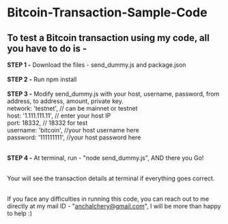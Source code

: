# Bitcoin-Transaction-Sample-Code

## To test a Bitcoin transaction using my code, all you have to do is - 

**STEP 1 -** Download the files - send_dummy.js and package.json<br><br>
**STEP 2 -** Run npm install<br><br>
**STEP 3 -** Modify send_dummy.js with your host, username, password, from address, to address, amount, private key.<br>
    		network: 'testnet', 			// can be mainnet or testnet <br>
		host: '1.111.111.11', 			// enter your host IP <br>
		port: 18332, 				//	18332 for test <br>
		username: 'bitcoin',  			//your host username here <br>
		password: '111111111', 			//your host password here <br> <br>


**STEP 4 -** At terminal, run - "node send_dummy.js", AND there you Go!<br><br>

Your will see the transaction details at terminal if everything goes correct.<br><br>


If you face any difficulties in running this code, you can reach out to me directly at my mail ID - "anchalchery@gmail.com", I will be more than happy to help :)
